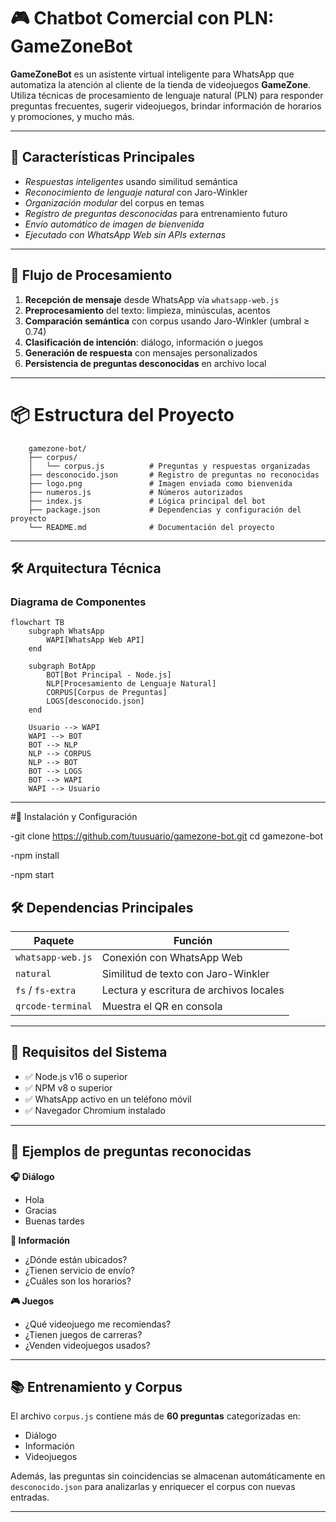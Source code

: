 # 🎮 Chatbot Comercial con PLN: GameZoneBot

**GameZoneBot** es un asistente virtual inteligente para WhatsApp que automatiza la atención al cliente de la tienda de videojuegos **GameZone**. Utiliza técnicas de procesamiento de lenguaje natural (PLN) para responder preguntas frecuentes, sugerir videojuegos, brindar información de horarios y promociones, y mucho más.

---

## 🌟 Características Principales

- *Respuestas inteligentes* usando similitud semántica
- *Reconocimiento de lenguaje natural* con Jaro-Winkler
- *Organización modular* del corpus en temas
- *Registro de preguntas desconocidas* para entrenamiento futuro
- *Envío automático de imagen de bienvenida*
- *Ejecutado con WhatsApp Web sin APIs externas*

---

## 🔄 Flujo de Procesamiento

1. **Recepción de mensaje** desde WhatsApp vía `whatsapp-web.js`
2. **Preprocesamiento** del texto: limpieza, minúsculas, acentos
3. **Comparación semántica** con corpus usando Jaro-Winkler (umbral ≥ 0.74)
4. **Clasificación de intención**: diálogo, información o juegos
5. **Generación de respuesta** con mensajes personalizados
6. **Persistencia de preguntas desconocidas** en archivo local

---

# 📦 Estructura del Proyecto

```
    gamezone-bot/
    ├── corpus/
    │   └── corpus.js          # Preguntas y respuestas organizadas
    ├── desconocido.json       # Registro de preguntas no reconocidas
    ├── logo.png               # Imagen enviada como bienvenida
    ├── numeros.js             # Números autorizados
    ├── index.js               # Lógica principal del bot
    ├── package.json           # Dependencias y configuración del proyecto
    └── README.md              # Documentación del proyecto
```


---

## 🛠️ Arquitectura Técnica

### Diagrama de Componentes

```mermaid
flowchart TB
    subgraph WhatsApp
        WAPI[WhatsApp Web API]
    end

    subgraph BotApp
        BOT[Bot Principal - Node.js]
        NLP[Procesamiento de Lenguaje Natural]
        CORPUS[Corpus de Preguntas]
        LOGS[desconocido.json]
    end

    Usuario --> WAPI
    WAPI --> BOT
    BOT --> NLP
    NLP --> CORPUS
    NLP --> BOT
    BOT --> LOGS
    BOT --> WAPI
    WAPI --> Usuario
```

---

#🚀 Instalación y Configuración

-git clone https://github.com/tuusuario/gamezone-bot.git
cd gamezone-bot

-npm install

-npm start

## 🛠️ Dependencias Principales

| Paquete            | Función                                     |
|--------------------|---------------------------------------------|
| `whatsapp-web.js`  | Conexión con WhatsApp Web                   |
| `natural`          | Similitud de texto con Jaro-Winkler         |
| `fs` / `fs-extra`  | Lectura y escritura de archivos locales     |
| `qrcode-terminal`  | Muestra el QR en consola                    |

---

## 📌 Requisitos del Sistema

- ✅ Node.js v16 o superior  
- ✅ NPM v8 o superior  
- ✅ WhatsApp activo en un teléfono móvil  
- ✅ Navegador Chromium instalado  

---

## 💬 Ejemplos de preguntas reconocidas

**🎧 Diálogo**
- Hola
- Gracias
- Buenas tardes

**🏬 Información**
- ¿Dónde están ubicados?
- ¿Tienen servicio de envío?
- ¿Cuáles son los horarios?

**🎮 Juegos**
- ¿Qué videojuego me recomiendas?
- ¿Tienen juegos de carreras?
- ¿Venden videojuegos usados?

---

## 📚 Entrenamiento y Corpus

El archivo `corpus.js` contiene más de **60 preguntas** categorizadas en:
- Diálogo
- Información
- Videojuegos

Además, las preguntas sin coincidencias se almacenan automáticamente en `desconocido.json` para analizarlas y enriquecer el corpus con nuevas entradas.

---




